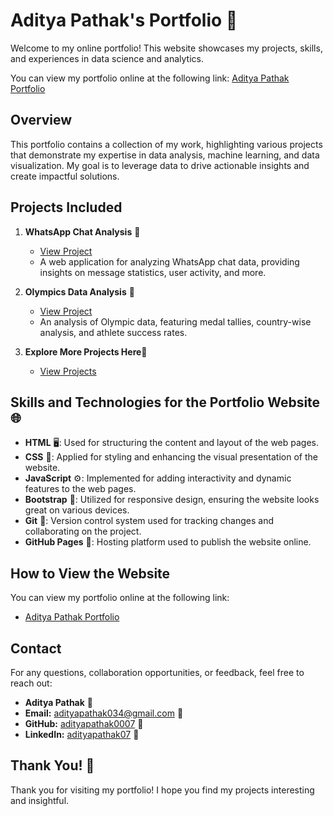 # Aditya Pathak's Portfolio 🌟

Welcome to my online portfolio! This website showcases my projects, skills, and experiences in data science and analytics.

You can view my portfolio online at the following link:
[Aditya Pathak Portfolio](https://adityapathak0007.github.io/Aditya_Pathak_Portfolio/)


## Overview

This portfolio contains a collection of my work, highlighting various projects that demonstrate my expertise in data analysis, machine learning, and data visualization. My goal is to leverage data to drive actionable insights and create impactful solutions.

## Projects Included

1. **WhatsApp Chat Analysis** 📱
   - [View Project](https://whatsappchatanalysis-5fdc65fn64oswe8ph3odpy.streamlit.app/)
   - A web application for analyzing WhatsApp chat data, providing insights on message statistics, user activity, and more.

2. **Olympics Data Analysis** 🥇
   - [View Project](https://github.com/adityapathak0007/Olympics_Data_Analysis)
   - An analysis of Olympic data, featuring medal tallies, country-wise analysis, and athlete success rates.

2. **Explore More Projects Here**🌟
   - [View Projects](https://github.com/adityapathak0007?tab=repositories)
  
   
## Skills and Technologies for the Portfolio Website 🌐

- **HTML** 🖥️: Used for structuring the content and layout of the web pages.
- **CSS** 🎨: Applied for styling and enhancing the visual presentation of the website.
- **JavaScript** ⚙️: Implemented for adding interactivity and dynamic features to the web pages.
- **Bootstrap** 💼: Utilized for responsive design, ensuring the website looks great on various devices.
- **Git** 🐙: Version control system used for tracking changes and collaborating on the project.
- **GitHub Pages** 📄: Hosting platform used to publish the website online.

## How to View the Website

You can view my portfolio online at the following link:

- [Aditya Pathak Portfolio](https://adityapathak0007.github.io/Aditya_Pathak_Portfolio/)

## Contact

For any questions, collaboration opportunities, or feedback, feel free to reach out:

- **Aditya Pathak** 👤
- **Email:** [adityapathak034@gmail.com](mailto:adityapathak034@gmail.com) 📧
- **GitHub:** [adityapathak0007](https://github.com/adityapathak0007) 🐙
- **LinkedIn:** [adityapathak07](https://www.linkedin.com/in/adityapathak07) 🔗

## Thank You! 🙏

Thank you for visiting my portfolio! I hope you find my projects interesting and insightful.
